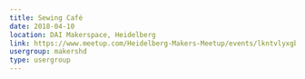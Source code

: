 ```yaml
---
title: Sewing Café
date: 2018-04-10
location: DAI Makerspace, Heidelberg
link: https://www.meetup.com/Heidelberg-Makers-Meetup/events/lkntvlyxgbnb/
usergroup: makershd
type: usergroup
---
```

